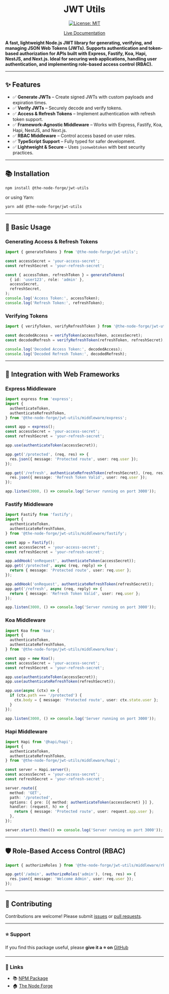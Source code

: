 <div align="center">

# JWT Utils

[![License: MIT](https://img.shields.io/badge/License-MIT-yellow.svg)](https://opensource.org/licenses/MIT)

[Live Documentation](https://the-node-forge.github.io/jwt-utils/)

</div>

**A fast, lightweight Node.js JWT library for generating, verifying, and managing
JSON Web Tokens (JWTs). Supports authentication and token-based authorization for
APIs built with Express, Fastify, Koa, Hapi, NestJS, and Next.js. Ideal for securing
web applications, handling user authentication, and implementing role-based access
control (RBAC).**

---

## ✨ Features

- ✅ **Generate JWTs** – Create signed JWTs with custom payloads and expiration
  times.
- ✅ **Verify JWTs** – Securely decode and verify tokens.
- ✅ **Access & Refresh Tokens** – Implement authentication with refresh token
  support.
- ✅ **Framework-Agnostic Middleware** – Works with Express, Fastify, Koa, Hapi,
  NestJS, and Next.js.
- ✅ **RBAC Middleware** – Control access based on user roles.
- ✅ **TypeScript Support** – Fully typed for safer development.
- ✅ **Lightweight & Secure** – Uses `jsonwebtoken` with best security practices.

---

## 📚 Installation

```sh
npm install @the-node-forge/jwt-utils
```

or using Yarn:

```sh
yarn add @the-node-forge/jwt-utils
```

---

## 🎯 **Basic Usage**

### **Generating Access & Refresh Tokens**

```ts
import { generateTokens } from '@the-node-forge/jwt-utils';

const accessSecret = 'your-access-secret';
const refreshSecret = 'your-refresh-secret';

const { accessToken, refreshToken } = generateTokens(
  { id: 'user123', role: 'admin' },
  accessSecret,
  refreshSecret,
);
console.log('Access Token:', accessToken);
console.log('Refresh Token:', refreshToken);
```

### **Verifying Tokens**

```ts
import { verifyToken, verifyRefreshToken } from '@the-node-forge/jwt-utils';

const decodedAccess = verifyToken(accessToken, accessSecret);
const decodedRefresh = verifyRefreshToken(refreshToken, refreshSecret);

console.log('Decoded Access Token:', decodedAccess);
console.log('Decoded Refresh Token:', decodedRefresh);
```

---

## 🚀 **Integration with Web Frameworks**

### **Express Middleware**

```ts
import express from 'express';
import {
  authenticateToken,
  authenticateRefreshToken,
} from '@the-node-forge/jwt-utils/middleware/express';

const app = express();
const accessSecret = 'your-access-secret';
const refreshSecret = 'your-refresh-secret';

app.use(authenticateToken(accessSecret));

app.get('/protected', (req, res) => {
  res.json({ message: 'Protected route', user: req.user });
});

app.get('/refresh', authenticateRefreshToken(refreshSecret), (req, res) => {
  res.json({ message: 'Refresh Token Valid', user: req.user });
});

app.listen(3000, () => console.log('Server running on port 3000'));
```

### **Fastify Middleware**

```ts
import Fastify from 'fastify';
import {
  authenticateToken,
  authenticateRefreshToken,
} from '@the-node-forge/jwt-utils/middleware/fastify';

const app = Fastify();
const accessSecret = 'your-access-secret';
const refreshSecret = 'your-refresh-secret';

app.addHook('onRequest', authenticateToken(accessSecret));
app.get('/protected', async (req, reply) => {
  return { message: 'Protected route', user: req.user };
});

app.addHook('onRequest', authenticateRefreshToken(refreshSecret));
app.get('/refresh', async (req, reply) => {
  return { message: 'Refresh Token Valid', user: req.user };
});

app.listen(3000, () => console.log('Server running on port 3000'));
```

### **Koa Middleware**

```ts
import Koa from 'koa';
import {
  authenticateToken,
  authenticateRefreshToken,
} from '@the-node-forge/jwt-utils/middleware/koa';

const app = new Koa();
const accessSecret = 'your-access-secret';
const refreshSecret = 'your-refresh-secret';

app.use(authenticateToken(accessSecret));
app.use(authenticateRefreshToken(refreshSecret));

app.use(async (ctx) => {
  if (ctx.path === '/protected') {
    ctx.body = { message: 'Protected route', user: ctx.state.user };
  }
});

app.listen(3000, () => console.log('Server running on port 3000'));
```

### **Hapi Middleware**

```ts
import Hapi from '@hapi/hapi';
import {
  authenticateToken,
  authenticateRefreshToken,
} from '@the-node-forge/jwt-utils/middleware/hapi';

const server = Hapi.server();
const accessSecret = 'your-access-secret';
const refreshSecret = 'your-refresh-secret';

server.route({
  method: 'GET',
  path: '/protected',
  options: { pre: [{ method: authenticateToken(accessSecret) }] },
  handler: (request, h) => {
    return { message: 'Protected route', user: request.app.user };
  },
});

server.start().then(() => console.log('Server running on port 3000'));
```

---

## 🛡 **Role-Based Access Control (RBAC)**

```ts
import { authorizeRoles } from '@the-node-forge/jwt-utils/middleware/rbac';

app.get('/admin', authorizeRoles('admin'), (req, res) => {
  res.json({ message: 'Welcome Admin', user: req.user });
});
```

---

## 👑 **Contributing**

Contributions are welcome! Please submit
[issues](https://github.com/The-Node-Forge/jwt-utils/issues) or
[pull requests](https://github.com/The-Node-Forge/jwt-utils/pulls).

---

### ⭐ Support

If you find this package useful, please **give it a ⭐ on**
[GitHub](https://github.com/The-Node-Forge/jwt-utils 'GitHub Repository')

---

### 🔗 **Links**

- 📚 [NPM Package](https://www.npmjs.com/package/@the-node-forge/jwt-utils)
- 🏠 [The Node Forge](https://github.com/The-Node-Forge)
